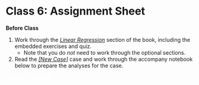 # Class 6: Assignment Sheet

**Before Class**

1. Work through the [*Linear Regression*](linear_regression.html#linear-regression) section of the book, including the embedded exercises and quiz.
	+ Note that you do *not* need to work through the optional sections.
2. Read the [*[New Case]*]() case and work through the accompany notebook below to prepare the analyses for the case.

<a href="https://colab.research.google.com/drive/1WDhino5fdeq68OdLLN5ocrYVhCuA3ZLU?usp=sharing" class="btn btn-primary" style="color:white;" target="_blank">Launch Notebook!</a>

